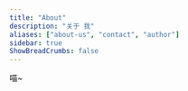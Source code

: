 ```yaml
---
title: "About"
description: "关于 我"
aliases: ["about-us", "contact", "author"]
sidebar: true
ShowBreadCrumbs: false
---
```


喵~
